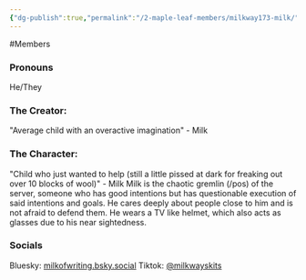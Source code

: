 ```yaml
---
{"dg-publish":true,"permalink":"/2-maple-leaf-members/milkway173-milk/"}
---
```


#Members 
### Pronouns 
He/They
### The Creator:
"Average child with an overactive imagination"
\- Milk
### The Character:
"Child who just wanted to help (still a little pissed at dark for freaking out over 10 blocks of wool)"
\- Milk
Milk is the chaotic gremlin (/pos) of the server, someone who has good intentions but has questionable execution of said intentions and goals. He cares deeply about people close to him and is not afraid to defend them.
He wears a TV like helmet, which also acts as glasses due to his near sightedness.
### Socials
Bluesky: [milkofwriting.bsky.social](https://bsky.app/profile/milkofwriting.bsky.social)
Tiktok: [@milkwayskits](https://www.tiktok.com/@milkwayskits?_t=8rhLon42Iik&_r=1)
